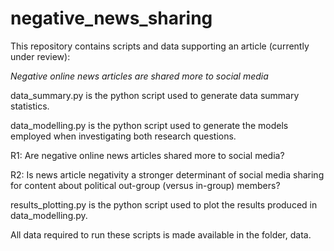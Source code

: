 # negative_news_sharing

This repository contains scripts and data supporting an article (currently under review):

*Negative online news articles are shared more to social media*

data_summary.py is the python script used to generate data summary statistics.

data_modelling.py is the python script used to generate the models employed when investigating both research questions. 

R1: Are negative online news articles shared more to social media?

R2:  Is news article negativity a stronger determinant of social media sharing for content about political out-group (versus in-group) members?  

results_plotting.py is the python script used to plot the results produced in data_modelling.py.

All data required to run these scripts is made available in the folder, data.
